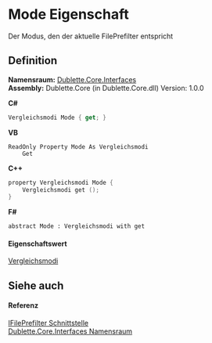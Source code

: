 # Mode Eigenschaft


Der Modus, den der aktuelle FilePrefilter entspricht



## Definition
**Namensraum:** <a href="N_Dublette_Core_Interfaces.md">Dublette.Core.Interfaces</a>  
**Assembly:** Dublette.Core (in Dublette.Core.dll) Version: 1.0.0

**C#**
``` C#
Vergleichsmodi Mode { get; }
```
**VB**
``` VB
ReadOnly Property Mode As Vergleichsmodi
	Get
```
**C++**
``` C++
property Vergleichsmodi Mode {
	Vergleichsmodi get ();
}
```
**F#**
``` F#
abstract Mode : Vergleichsmodi with get
```



#### Eigenschaftswert
<a href="T_Dublette_Core_Enums_Vergleichsmodi.md">Vergleichsmodi</a>

## Siehe auch


#### Referenz
<a href="T_Dublette_Core_Interfaces_IFilePrefilter.md">IFilePrefilter Schnittstelle</a>  
<a href="N_Dublette_Core_Interfaces.md">Dublette.Core.Interfaces Namensraum</a>  

